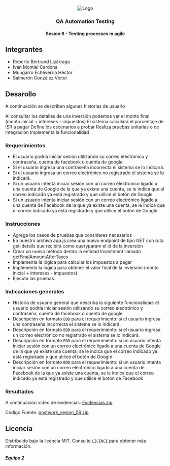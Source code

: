 <!-- PROJECT LOGO -->
<br />
<p align="center">
  <a>
    <img src="https://upload.wikimedia.org/wikipedia/commons/4/43/Cognizant_logo_2022.svg" alt="Logo">
  </a>

<h3 align="center">QA Automation Testing</h3>
<h4 align="center">Sesion 6 - Testing processes in agile</h4>

## Integrantes

* Roberto Bertrand Lizárraga
* Iván Montiel Cardona
* Mungarro Echeverría Héctor
* Salmerón González Victor

## Desarollo
A continuación se describen algunas historias de usuario

Al consultar los detalles de una inversión podemos ver el monto final (monto inicial + intereses - impuestos)
El sistema calculará el porcentaje de ISR a pagar
Define los escenarios a probar
Realiza pruebas unitarias o de integración
Implementa la funcionalidad

### Requerimientos

* El usuario podría iniciar sesión utilizando su correo electrónico y contraseña, cuenta de facebook o cuenta de google.
* Si el usuario ingresa una contraseña incorrecta el sistema se lo indicará.
* Si el usuario ingresa un correo electrónico no registrado el sistema se lo indicará.
* Si un usuario intenta iniciar sesión con un correo electrónico ligado a una cuenta de Google de la que ya existe una cuenta, se le indica que el correo indicado ya está registrado y que utilice el botón de Google
* Si un usuario intenta iniciar sesión con un correo electrónico ligado a una cuenta de Facebook de la que ya existe una cuenta, se le indica que el correo indicado ya está registrado y que utilice el botón de Google

### Instrucciones

* Agrega los casos de pruebas que consideres necesarios
* En nuestro archivo app.js crea una nuevo endpoint de tipo GET con ruta get-details que recibirá como queryparam el id de la inversión
* Crear un nuevo método dentro la entidad Investment llamado getFinalAmountAfterTaxes
* Implementa la lógica para calcular los impuestos a pagar
* Implementa la lógica para obtener el valor final de la inversión (monto inicial + intereses - impuestos)
* Ejecuta las pruebas.

### Indicaciones generales

* Historia de usuario general que describa la siguiente funcionalidad: el usuario podría iniciar sesión utilizando su correo electrónico y contraseña, cuenta de facebook o cuenta de google.
* Descripción en formato `BDD` para el requerimiento: si el usuario ingresa una contraseña incorrecta el sistema se lo indicará.
* Descripción en formato `BDD` para el requerimiento: si el usuario ingresa un correo electrónico no registrado el sistema se lo indicará.
* Descripción en formato `BDD` para el requerimiento: si un usuario intenta iniciar sesión con un correo electrónico ligado a una cuenta de Google de la que ya existe una cuenta, se le indica que el correo indicado ya está registrado y que utilice el botón de Google
* Descripción en formato `BDD` para el requerimiento: si un usuario intenta iniciar sesión con un correo electrónico ligado a una cuenta de Facebook de la que ya existe una cuenta, se le indica que el correo indicado ya está registrado y que utilice el botón de Facebook

### Resultados

A continuación video de evidencias: [Evidencias.zip](https://github.com/victorjair/bedupostwork/raw/master/Evidencia%20Postwork%20Sesion%2006.zip)


Código Fuente. [postwork_sesion_06.zip](https://github.com/victorjair/bedupostwork/raw/master/Sesion%206/postwork_sesion_06.zip)



## Licencia
Distribuido bajo la licencia MIT. Consulte `LICENCE` para obtener más información.

##### Equipo 2

